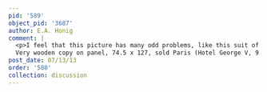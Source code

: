 ```yaml
---
pid: '589'
object_pid: '3687'
author: E.A. Honig
comment: |
  <p>I feel that this picture has many odd problems, like this suit of armor that's just too small in foreground (Jan would never do that). There are other scale problems here. It's a complicated and interesting painting and I wonder if it could be Jan the Younger working with Van Balen, or Jan's studio if the date of 1623 is genuine.<br />
  Very wooden copy on panel, 74.5 x 127, sold Paris (Hotel George V, 9 April 1990 #32) as Jan the Younger, illustrated in Ertz 2008-10 p. 1073 with a different auction house.</p>
post_date: 07/13/13
order: '588'
collection: discussion
---
```

